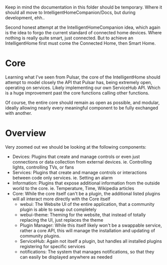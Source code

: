 Keep in mind the documentation in this folder should be temporary. Where it should all move to IntelligentHomeCompanion/Docs, but during development, ehh..


Second honest attempt at the IntelligentHomeCompanion idea, which again is the idea to forgo the current standard of connected home devices. Where nothing is really quite smart, just connected.
But to achieve an IntelligentHome first must come the Connected Home, then Smart Home.


# Core

Learning what I've seen from Pulsar, the core of the IntelligentHome should attempt to model closely the API that Pulsar has, being extremely open, operating on services. Likely implementing our own ServiceHub API.
Which is a huge improvement past the core functions calling other functions.

Of course, the entire core should remain as open as possible, and modular, ideally allowing nearly every meaningful component to be fully exchanged with another.

# Overview

Very zoomed out we should be looking at the following components:

  * Devices: Plugins that create and manage controls or even just connections or data collection from external devices. ie. Controlling lights, controlling TVs, or fans
  * Services: Plugins that create and manage controls or interactions between code only services. ie. Setting an alarm
  * Information: Plugins that expose additional information from the outside world to the core. ie. Temperature, Time, Wikipedia articles
  * Core: While the core itself can't be a plugin, the additional listed plugins will all interact more directly with the Core itself
    - webui: The Website UI of the entire application, that a community plugin is able to swap out completely
    - webui-theme: Theming for the website, that instead of totally replacing the UI, just replaces the theme
    - Plugin Manager: While this itself likely won't be a swappable service, rather a core API, this will manage the installation and updating of community plugins.
    - ServiceHub: Again not itself a plugin, but handles all installed plugins registering for specific services
    - notifications: The system that manages notifications, so that they can easily be displayed anywhere as needed

